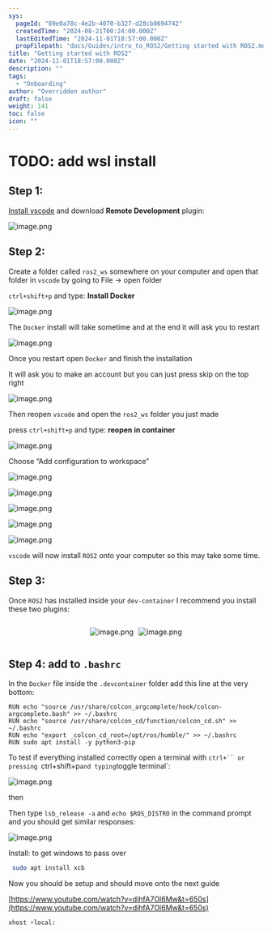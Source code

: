 ```yaml
---
sys:
  pageId: "89e0a78c-4e2b-4070-b327-d28cb0694742"
  createdTime: "2024-08-21T00:24:00.000Z"
  lastEditedTime: "2024-11-01T18:57:00.000Z"
  propFilepath: "docs/Guides/intro_to_ROS2/Getting started with ROS2.md"
title: "Getting started with ROS2"
date: "2024-11-01T18:57:00.000Z"
description: ""
tags:
  - "Onboarding"
author: "Overridden author"
draft: false
weight: 141
toc: false
icon: ""
---
```


# TODO: add wsl install

## Step 1:

[Install vscode](https://code.visualstudio.com/download) and download **Remote Development** plugin:

![image.png](https://prod-files-secure.s3.us-west-2.amazonaws.com/d518164a-d88e-44d1-a4ee-3adb3bd8bce0/efb52993-1881-4a40-b95e-6f020334f022/image.png?X-Amz-Algorithm=AWS4-HMAC-SHA256&X-Amz-Content-Sha256=UNSIGNED-PAYLOAD&X-Amz-Credential=ASIAZI2LB466SKKMIEGM%2F20250320%2Fus-west-2%2Fs3%2Faws4_request&X-Amz-Date=20250320T170743Z&X-Amz-Expires=3600&X-Amz-Security-Token=IQoJb3JpZ2luX2VjEDkaCXVzLXdlc3QtMiJGMEQCIDjqnBM0wsDdS59Yx%2FnDIN0rhV8%2FN51zEMzRr1UJS78WAiA%2F9j%2FzRS0ZcySLRp1VhKANqvvA7gkSuY8x9O%2FImXuRzSqIBAiS%2F%2F%2F%2F%2F%2F%2F%2F%2F%2F8BEAAaDDYzNzQyMzE4MzgwNSIMbk%2FdAR2pCX60LvYaKtwDI8bExjVoP1W7FQSkz5gAC5SgksvSo%2Bh8hnaoyDRlJ26afh8%2FhUZGyVHl96qvCHkPs9SqXDnlBnoXBs8RVeYZ5JYdC9wr%2BhRuk%2FN3nK6EoDnhLzlDfqBVs3VA0kpoookuH7355fEk8FRJaiw%2F0BZh%2Fo6z%2Btr2CTmmt89TWEUVv8L6O6cLsywC%2BelyNhjPZy1UtSBDR1IUxwo5tTijeKLr8lOUEelrnfnbl1%2FfF8wjai0FjBYUbizG87QQCn0brvwQe0tD7hYBN2tyxS2FWQsbtup7njN5QLXq%2FTVijV3DZ%2FHxWl%2F1CBP9dwRKajpd%2Fn7JynOsI4bIy17X8I%2FGWOKi1PmWeKuky%2BUcfWosR8WYsf1XUv4Upyf6trsME3iKHHT0JIdwcVu6HNqIGo4vSmdP7OpfF1HOGYUlyhALsRAeqCkfbOEfZ6TlMuAZeaMxSYpf7fnR01YcK4pVoGmTq3412%2BRBfINCr0ubpgXACSUqOcTBbvJHKtdToi5hPAgOibnYEUXKFvVnRfdbC3PBZuk3YbRMfwgbd1hCJDaaFvPcgxoU8Qt1oOQL50zIjyz6D9qu0eycJvVGcllD0sfw8BLK4PXx7Bux%2Ffl3WQdWI3xrOtSPJ5ug9S9fTSCSshgw14TxvgY6pgGBp2nlF%2Fn2Wmv433XnsrJQ3jo%2BZSRr9xPfnxnJEbSSeqeA6yv4Rd4hWUYHSHwXwHa1wb3GQdCpK5ekJGZwuZrsbmzwMzJdgG%2FCP2YtTtx14DuN1B53n55N1EbebWPUVHfEs%2BtDp0OTkYw5gei8YErsweBT83QDfESDx7XH022nXHJpjypYaQSjZagpsSt7eIPm1oJKHBV6L4HwDlZzhVoV9R%2BLAdHv&X-Amz-Signature=bc1dd6acf533f3f8d38242bf6b9272a8dd3bad1377be43f91b22b04d65514279&X-Amz-SignedHeaders=host&x-id=GetObject)

## Step 2:

Create a folder called `ros2_ws` somewhere on your computer and open that folder in `vscode` by going to File → open folder 

`ctrl+shift+p` and type: **Install Docker**

![image.png](https://prod-files-secure.s3.us-west-2.amazonaws.com/d518164a-d88e-44d1-a4ee-3adb3bd8bce0/2269dc0e-1cd5-47ff-bceb-c04ad9b2eab0/image.png?X-Amz-Algorithm=AWS4-HMAC-SHA256&X-Amz-Content-Sha256=UNSIGNED-PAYLOAD&X-Amz-Credential=ASIAZI2LB466SKKMIEGM%2F20250320%2Fus-west-2%2Fs3%2Faws4_request&X-Amz-Date=20250320T170743Z&X-Amz-Expires=3600&X-Amz-Security-Token=IQoJb3JpZ2luX2VjEDkaCXVzLXdlc3QtMiJGMEQCIDjqnBM0wsDdS59Yx%2FnDIN0rhV8%2FN51zEMzRr1UJS78WAiA%2F9j%2FzRS0ZcySLRp1VhKANqvvA7gkSuY8x9O%2FImXuRzSqIBAiS%2F%2F%2F%2F%2F%2F%2F%2F%2F%2F8BEAAaDDYzNzQyMzE4MzgwNSIMbk%2FdAR2pCX60LvYaKtwDI8bExjVoP1W7FQSkz5gAC5SgksvSo%2Bh8hnaoyDRlJ26afh8%2FhUZGyVHl96qvCHkPs9SqXDnlBnoXBs8RVeYZ5JYdC9wr%2BhRuk%2FN3nK6EoDnhLzlDfqBVs3VA0kpoookuH7355fEk8FRJaiw%2F0BZh%2Fo6z%2Btr2CTmmt89TWEUVv8L6O6cLsywC%2BelyNhjPZy1UtSBDR1IUxwo5tTijeKLr8lOUEelrnfnbl1%2FfF8wjai0FjBYUbizG87QQCn0brvwQe0tD7hYBN2tyxS2FWQsbtup7njN5QLXq%2FTVijV3DZ%2FHxWl%2F1CBP9dwRKajpd%2Fn7JynOsI4bIy17X8I%2FGWOKi1PmWeKuky%2BUcfWosR8WYsf1XUv4Upyf6trsME3iKHHT0JIdwcVu6HNqIGo4vSmdP7OpfF1HOGYUlyhALsRAeqCkfbOEfZ6TlMuAZeaMxSYpf7fnR01YcK4pVoGmTq3412%2BRBfINCr0ubpgXACSUqOcTBbvJHKtdToi5hPAgOibnYEUXKFvVnRfdbC3PBZuk3YbRMfwgbd1hCJDaaFvPcgxoU8Qt1oOQL50zIjyz6D9qu0eycJvVGcllD0sfw8BLK4PXx7Bux%2Ffl3WQdWI3xrOtSPJ5ug9S9fTSCSshgw14TxvgY6pgGBp2nlF%2Fn2Wmv433XnsrJQ3jo%2BZSRr9xPfnxnJEbSSeqeA6yv4Rd4hWUYHSHwXwHa1wb3GQdCpK5ekJGZwuZrsbmzwMzJdgG%2FCP2YtTtx14DuN1B53n55N1EbebWPUVHfEs%2BtDp0OTkYw5gei8YErsweBT83QDfESDx7XH022nXHJpjypYaQSjZagpsSt7eIPm1oJKHBV6L4HwDlZzhVoV9R%2BLAdHv&X-Amz-Signature=4e598aded13e9d7a7625e59c40d7c23621cd04700d67c2c93e015ae9227ff7a5&X-Amz-SignedHeaders=host&x-id=GetObject)

The `Docker` install will take sometime and at the end it will ask you to restart

![image.png](https://prod-files-secure.s3.us-west-2.amazonaws.com/d518164a-d88e-44d1-a4ee-3adb3bd8bce0/ed233f78-be33-4b1f-b89c-9c346c0e961e/image.png?X-Amz-Algorithm=AWS4-HMAC-SHA256&X-Amz-Content-Sha256=UNSIGNED-PAYLOAD&X-Amz-Credential=ASIAZI2LB466SKKMIEGM%2F20250320%2Fus-west-2%2Fs3%2Faws4_request&X-Amz-Date=20250320T170743Z&X-Amz-Expires=3600&X-Amz-Security-Token=IQoJb3JpZ2luX2VjEDkaCXVzLXdlc3QtMiJGMEQCIDjqnBM0wsDdS59Yx%2FnDIN0rhV8%2FN51zEMzRr1UJS78WAiA%2F9j%2FzRS0ZcySLRp1VhKANqvvA7gkSuY8x9O%2FImXuRzSqIBAiS%2F%2F%2F%2F%2F%2F%2F%2F%2F%2F8BEAAaDDYzNzQyMzE4MzgwNSIMbk%2FdAR2pCX60LvYaKtwDI8bExjVoP1W7FQSkz5gAC5SgksvSo%2Bh8hnaoyDRlJ26afh8%2FhUZGyVHl96qvCHkPs9SqXDnlBnoXBs8RVeYZ5JYdC9wr%2BhRuk%2FN3nK6EoDnhLzlDfqBVs3VA0kpoookuH7355fEk8FRJaiw%2F0BZh%2Fo6z%2Btr2CTmmt89TWEUVv8L6O6cLsywC%2BelyNhjPZy1UtSBDR1IUxwo5tTijeKLr8lOUEelrnfnbl1%2FfF8wjai0FjBYUbizG87QQCn0brvwQe0tD7hYBN2tyxS2FWQsbtup7njN5QLXq%2FTVijV3DZ%2FHxWl%2F1CBP9dwRKajpd%2Fn7JynOsI4bIy17X8I%2FGWOKi1PmWeKuky%2BUcfWosR8WYsf1XUv4Upyf6trsME3iKHHT0JIdwcVu6HNqIGo4vSmdP7OpfF1HOGYUlyhALsRAeqCkfbOEfZ6TlMuAZeaMxSYpf7fnR01YcK4pVoGmTq3412%2BRBfINCr0ubpgXACSUqOcTBbvJHKtdToi5hPAgOibnYEUXKFvVnRfdbC3PBZuk3YbRMfwgbd1hCJDaaFvPcgxoU8Qt1oOQL50zIjyz6D9qu0eycJvVGcllD0sfw8BLK4PXx7Bux%2Ffl3WQdWI3xrOtSPJ5ug9S9fTSCSshgw14TxvgY6pgGBp2nlF%2Fn2Wmv433XnsrJQ3jo%2BZSRr9xPfnxnJEbSSeqeA6yv4Rd4hWUYHSHwXwHa1wb3GQdCpK5ekJGZwuZrsbmzwMzJdgG%2FCP2YtTtx14DuN1B53n55N1EbebWPUVHfEs%2BtDp0OTkYw5gei8YErsweBT83QDfESDx7XH022nXHJpjypYaQSjZagpsSt7eIPm1oJKHBV6L4HwDlZzhVoV9R%2BLAdHv&X-Amz-Signature=2940017e4748b171c4bd4012b81fc048c7af0bc3729cda5b92c2d7dd24d7339a&X-Amz-SignedHeaders=host&x-id=GetObject)

Once you restart open `Docker` and finish the installation

It will ask you to make an account but you can just press skip on the top right

![image.png](https://prod-files-secure.s3.us-west-2.amazonaws.com/d518164a-d88e-44d1-a4ee-3adb3bd8bce0/21010ad9-1659-4fd9-9f59-9932a09b2a3d/image.png?X-Amz-Algorithm=AWS4-HMAC-SHA256&X-Amz-Content-Sha256=UNSIGNED-PAYLOAD&X-Amz-Credential=ASIAZI2LB466SKKMIEGM%2F20250320%2Fus-west-2%2Fs3%2Faws4_request&X-Amz-Date=20250320T170743Z&X-Amz-Expires=3600&X-Amz-Security-Token=IQoJb3JpZ2luX2VjEDkaCXVzLXdlc3QtMiJGMEQCIDjqnBM0wsDdS59Yx%2FnDIN0rhV8%2FN51zEMzRr1UJS78WAiA%2F9j%2FzRS0ZcySLRp1VhKANqvvA7gkSuY8x9O%2FImXuRzSqIBAiS%2F%2F%2F%2F%2F%2F%2F%2F%2F%2F8BEAAaDDYzNzQyMzE4MzgwNSIMbk%2FdAR2pCX60LvYaKtwDI8bExjVoP1W7FQSkz5gAC5SgksvSo%2Bh8hnaoyDRlJ26afh8%2FhUZGyVHl96qvCHkPs9SqXDnlBnoXBs8RVeYZ5JYdC9wr%2BhRuk%2FN3nK6EoDnhLzlDfqBVs3VA0kpoookuH7355fEk8FRJaiw%2F0BZh%2Fo6z%2Btr2CTmmt89TWEUVv8L6O6cLsywC%2BelyNhjPZy1UtSBDR1IUxwo5tTijeKLr8lOUEelrnfnbl1%2FfF8wjai0FjBYUbizG87QQCn0brvwQe0tD7hYBN2tyxS2FWQsbtup7njN5QLXq%2FTVijV3DZ%2FHxWl%2F1CBP9dwRKajpd%2Fn7JynOsI4bIy17X8I%2FGWOKi1PmWeKuky%2BUcfWosR8WYsf1XUv4Upyf6trsME3iKHHT0JIdwcVu6HNqIGo4vSmdP7OpfF1HOGYUlyhALsRAeqCkfbOEfZ6TlMuAZeaMxSYpf7fnR01YcK4pVoGmTq3412%2BRBfINCr0ubpgXACSUqOcTBbvJHKtdToi5hPAgOibnYEUXKFvVnRfdbC3PBZuk3YbRMfwgbd1hCJDaaFvPcgxoU8Qt1oOQL50zIjyz6D9qu0eycJvVGcllD0sfw8BLK4PXx7Bux%2Ffl3WQdWI3xrOtSPJ5ug9S9fTSCSshgw14TxvgY6pgGBp2nlF%2Fn2Wmv433XnsrJQ3jo%2BZSRr9xPfnxnJEbSSeqeA6yv4Rd4hWUYHSHwXwHa1wb3GQdCpK5ekJGZwuZrsbmzwMzJdgG%2FCP2YtTtx14DuN1B53n55N1EbebWPUVHfEs%2BtDp0OTkYw5gei8YErsweBT83QDfESDx7XH022nXHJpjypYaQSjZagpsSt7eIPm1oJKHBV6L4HwDlZzhVoV9R%2BLAdHv&X-Amz-Signature=3ba31c09d646a0347198d9d54d0a678c151485710431f379f55c40801a660886&X-Amz-SignedHeaders=host&x-id=GetObject)

Then reopen `vscode` and open the `ros2_ws` folder you just made

press `ctrl+shift+p` and type: **reopen in container**

![image.png](https://prod-files-secure.s3.us-west-2.amazonaws.com/d518164a-d88e-44d1-a4ee-3adb3bd8bce0/4e93b8c2-41ad-488c-8095-c74205196118/image.png?X-Amz-Algorithm=AWS4-HMAC-SHA256&X-Amz-Content-Sha256=UNSIGNED-PAYLOAD&X-Amz-Credential=ASIAZI2LB466SKKMIEGM%2F20250320%2Fus-west-2%2Fs3%2Faws4_request&X-Amz-Date=20250320T170743Z&X-Amz-Expires=3600&X-Amz-Security-Token=IQoJb3JpZ2luX2VjEDkaCXVzLXdlc3QtMiJGMEQCIDjqnBM0wsDdS59Yx%2FnDIN0rhV8%2FN51zEMzRr1UJS78WAiA%2F9j%2FzRS0ZcySLRp1VhKANqvvA7gkSuY8x9O%2FImXuRzSqIBAiS%2F%2F%2F%2F%2F%2F%2F%2F%2F%2F8BEAAaDDYzNzQyMzE4MzgwNSIMbk%2FdAR2pCX60LvYaKtwDI8bExjVoP1W7FQSkz5gAC5SgksvSo%2Bh8hnaoyDRlJ26afh8%2FhUZGyVHl96qvCHkPs9SqXDnlBnoXBs8RVeYZ5JYdC9wr%2BhRuk%2FN3nK6EoDnhLzlDfqBVs3VA0kpoookuH7355fEk8FRJaiw%2F0BZh%2Fo6z%2Btr2CTmmt89TWEUVv8L6O6cLsywC%2BelyNhjPZy1UtSBDR1IUxwo5tTijeKLr8lOUEelrnfnbl1%2FfF8wjai0FjBYUbizG87QQCn0brvwQe0tD7hYBN2tyxS2FWQsbtup7njN5QLXq%2FTVijV3DZ%2FHxWl%2F1CBP9dwRKajpd%2Fn7JynOsI4bIy17X8I%2FGWOKi1PmWeKuky%2BUcfWosR8WYsf1XUv4Upyf6trsME3iKHHT0JIdwcVu6HNqIGo4vSmdP7OpfF1HOGYUlyhALsRAeqCkfbOEfZ6TlMuAZeaMxSYpf7fnR01YcK4pVoGmTq3412%2BRBfINCr0ubpgXACSUqOcTBbvJHKtdToi5hPAgOibnYEUXKFvVnRfdbC3PBZuk3YbRMfwgbd1hCJDaaFvPcgxoU8Qt1oOQL50zIjyz6D9qu0eycJvVGcllD0sfw8BLK4PXx7Bux%2Ffl3WQdWI3xrOtSPJ5ug9S9fTSCSshgw14TxvgY6pgGBp2nlF%2Fn2Wmv433XnsrJQ3jo%2BZSRr9xPfnxnJEbSSeqeA6yv4Rd4hWUYHSHwXwHa1wb3GQdCpK5ekJGZwuZrsbmzwMzJdgG%2FCP2YtTtx14DuN1B53n55N1EbebWPUVHfEs%2BtDp0OTkYw5gei8YErsweBT83QDfESDx7XH022nXHJpjypYaQSjZagpsSt7eIPm1oJKHBV6L4HwDlZzhVoV9R%2BLAdHv&X-Amz-Signature=b6c05f58134ce70cf70156a51daa510ea0056f74bf2a2e6317e15a89dcd1e61c&X-Amz-SignedHeaders=host&x-id=GetObject)

Choose “Add configuration to workspace”

![image.png](https://prod-files-secure.s3.us-west-2.amazonaws.com/d518164a-d88e-44d1-a4ee-3adb3bd8bce0/9560b282-5060-4989-ba37-97e7b2c22476/image.png?X-Amz-Algorithm=AWS4-HMAC-SHA256&X-Amz-Content-Sha256=UNSIGNED-PAYLOAD&X-Amz-Credential=ASIAZI2LB466SKKMIEGM%2F20250320%2Fus-west-2%2Fs3%2Faws4_request&X-Amz-Date=20250320T170743Z&X-Amz-Expires=3600&X-Amz-Security-Token=IQoJb3JpZ2luX2VjEDkaCXVzLXdlc3QtMiJGMEQCIDjqnBM0wsDdS59Yx%2FnDIN0rhV8%2FN51zEMzRr1UJS78WAiA%2F9j%2FzRS0ZcySLRp1VhKANqvvA7gkSuY8x9O%2FImXuRzSqIBAiS%2F%2F%2F%2F%2F%2F%2F%2F%2F%2F8BEAAaDDYzNzQyMzE4MzgwNSIMbk%2FdAR2pCX60LvYaKtwDI8bExjVoP1W7FQSkz5gAC5SgksvSo%2Bh8hnaoyDRlJ26afh8%2FhUZGyVHl96qvCHkPs9SqXDnlBnoXBs8RVeYZ5JYdC9wr%2BhRuk%2FN3nK6EoDnhLzlDfqBVs3VA0kpoookuH7355fEk8FRJaiw%2F0BZh%2Fo6z%2Btr2CTmmt89TWEUVv8L6O6cLsywC%2BelyNhjPZy1UtSBDR1IUxwo5tTijeKLr8lOUEelrnfnbl1%2FfF8wjai0FjBYUbizG87QQCn0brvwQe0tD7hYBN2tyxS2FWQsbtup7njN5QLXq%2FTVijV3DZ%2FHxWl%2F1CBP9dwRKajpd%2Fn7JynOsI4bIy17X8I%2FGWOKi1PmWeKuky%2BUcfWosR8WYsf1XUv4Upyf6trsME3iKHHT0JIdwcVu6HNqIGo4vSmdP7OpfF1HOGYUlyhALsRAeqCkfbOEfZ6TlMuAZeaMxSYpf7fnR01YcK4pVoGmTq3412%2BRBfINCr0ubpgXACSUqOcTBbvJHKtdToi5hPAgOibnYEUXKFvVnRfdbC3PBZuk3YbRMfwgbd1hCJDaaFvPcgxoU8Qt1oOQL50zIjyz6D9qu0eycJvVGcllD0sfw8BLK4PXx7Bux%2Ffl3WQdWI3xrOtSPJ5ug9S9fTSCSshgw14TxvgY6pgGBp2nlF%2Fn2Wmv433XnsrJQ3jo%2BZSRr9xPfnxnJEbSSeqeA6yv4Rd4hWUYHSHwXwHa1wb3GQdCpK5ekJGZwuZrsbmzwMzJdgG%2FCP2YtTtx14DuN1B53n55N1EbebWPUVHfEs%2BtDp0OTkYw5gei8YErsweBT83QDfESDx7XH022nXHJpjypYaQSjZagpsSt7eIPm1oJKHBV6L4HwDlZzhVoV9R%2BLAdHv&X-Amz-Signature=2a8a0618b46777aeca4be328fc3f849950f5856b1f47c7d958a3b7fa3b5c0ee5&X-Amz-SignedHeaders=host&x-id=GetObject)

![image.png](https://prod-files-secure.s3.us-west-2.amazonaws.com/d518164a-d88e-44d1-a4ee-3adb3bd8bce0/2ee63f81-886b-48e8-a553-dc6e5eac99e4/image.png?X-Amz-Algorithm=AWS4-HMAC-SHA256&X-Amz-Content-Sha256=UNSIGNED-PAYLOAD&X-Amz-Credential=ASIAZI2LB466SKKMIEGM%2F20250320%2Fus-west-2%2Fs3%2Faws4_request&X-Amz-Date=20250320T170743Z&X-Amz-Expires=3600&X-Amz-Security-Token=IQoJb3JpZ2luX2VjEDkaCXVzLXdlc3QtMiJGMEQCIDjqnBM0wsDdS59Yx%2FnDIN0rhV8%2FN51zEMzRr1UJS78WAiA%2F9j%2FzRS0ZcySLRp1VhKANqvvA7gkSuY8x9O%2FImXuRzSqIBAiS%2F%2F%2F%2F%2F%2F%2F%2F%2F%2F8BEAAaDDYzNzQyMzE4MzgwNSIMbk%2FdAR2pCX60LvYaKtwDI8bExjVoP1W7FQSkz5gAC5SgksvSo%2Bh8hnaoyDRlJ26afh8%2FhUZGyVHl96qvCHkPs9SqXDnlBnoXBs8RVeYZ5JYdC9wr%2BhRuk%2FN3nK6EoDnhLzlDfqBVs3VA0kpoookuH7355fEk8FRJaiw%2F0BZh%2Fo6z%2Btr2CTmmt89TWEUVv8L6O6cLsywC%2BelyNhjPZy1UtSBDR1IUxwo5tTijeKLr8lOUEelrnfnbl1%2FfF8wjai0FjBYUbizG87QQCn0brvwQe0tD7hYBN2tyxS2FWQsbtup7njN5QLXq%2FTVijV3DZ%2FHxWl%2F1CBP9dwRKajpd%2Fn7JynOsI4bIy17X8I%2FGWOKi1PmWeKuky%2BUcfWosR8WYsf1XUv4Upyf6trsME3iKHHT0JIdwcVu6HNqIGo4vSmdP7OpfF1HOGYUlyhALsRAeqCkfbOEfZ6TlMuAZeaMxSYpf7fnR01YcK4pVoGmTq3412%2BRBfINCr0ubpgXACSUqOcTBbvJHKtdToi5hPAgOibnYEUXKFvVnRfdbC3PBZuk3YbRMfwgbd1hCJDaaFvPcgxoU8Qt1oOQL50zIjyz6D9qu0eycJvVGcllD0sfw8BLK4PXx7Bux%2Ffl3WQdWI3xrOtSPJ5ug9S9fTSCSshgw14TxvgY6pgGBp2nlF%2Fn2Wmv433XnsrJQ3jo%2BZSRr9xPfnxnJEbSSeqeA6yv4Rd4hWUYHSHwXwHa1wb3GQdCpK5ekJGZwuZrsbmzwMzJdgG%2FCP2YtTtx14DuN1B53n55N1EbebWPUVHfEs%2BtDp0OTkYw5gei8YErsweBT83QDfESDx7XH022nXHJpjypYaQSjZagpsSt7eIPm1oJKHBV6L4HwDlZzhVoV9R%2BLAdHv&X-Amz-Signature=3043c07e91977c938ded437bc2d487e4fbfcca6337e055fdcf8a00a347d73912&X-Amz-SignedHeaders=host&x-id=GetObject)

![image.png](https://prod-files-secure.s3.us-west-2.amazonaws.com/d518164a-d88e-44d1-a4ee-3adb3bd8bce0/ae1580b2-b048-407e-aed9-b584224a7a04/image.png?X-Amz-Algorithm=AWS4-HMAC-SHA256&X-Amz-Content-Sha256=UNSIGNED-PAYLOAD&X-Amz-Credential=ASIAZI2LB466SKKMIEGM%2F20250320%2Fus-west-2%2Fs3%2Faws4_request&X-Amz-Date=20250320T170743Z&X-Amz-Expires=3600&X-Amz-Security-Token=IQoJb3JpZ2luX2VjEDkaCXVzLXdlc3QtMiJGMEQCIDjqnBM0wsDdS59Yx%2FnDIN0rhV8%2FN51zEMzRr1UJS78WAiA%2F9j%2FzRS0ZcySLRp1VhKANqvvA7gkSuY8x9O%2FImXuRzSqIBAiS%2F%2F%2F%2F%2F%2F%2F%2F%2F%2F8BEAAaDDYzNzQyMzE4MzgwNSIMbk%2FdAR2pCX60LvYaKtwDI8bExjVoP1W7FQSkz5gAC5SgksvSo%2Bh8hnaoyDRlJ26afh8%2FhUZGyVHl96qvCHkPs9SqXDnlBnoXBs8RVeYZ5JYdC9wr%2BhRuk%2FN3nK6EoDnhLzlDfqBVs3VA0kpoookuH7355fEk8FRJaiw%2F0BZh%2Fo6z%2Btr2CTmmt89TWEUVv8L6O6cLsywC%2BelyNhjPZy1UtSBDR1IUxwo5tTijeKLr8lOUEelrnfnbl1%2FfF8wjai0FjBYUbizG87QQCn0brvwQe0tD7hYBN2tyxS2FWQsbtup7njN5QLXq%2FTVijV3DZ%2FHxWl%2F1CBP9dwRKajpd%2Fn7JynOsI4bIy17X8I%2FGWOKi1PmWeKuky%2BUcfWosR8WYsf1XUv4Upyf6trsME3iKHHT0JIdwcVu6HNqIGo4vSmdP7OpfF1HOGYUlyhALsRAeqCkfbOEfZ6TlMuAZeaMxSYpf7fnR01YcK4pVoGmTq3412%2BRBfINCr0ubpgXACSUqOcTBbvJHKtdToi5hPAgOibnYEUXKFvVnRfdbC3PBZuk3YbRMfwgbd1hCJDaaFvPcgxoU8Qt1oOQL50zIjyz6D9qu0eycJvVGcllD0sfw8BLK4PXx7Bux%2Ffl3WQdWI3xrOtSPJ5ug9S9fTSCSshgw14TxvgY6pgGBp2nlF%2Fn2Wmv433XnsrJQ3jo%2BZSRr9xPfnxnJEbSSeqeA6yv4Rd4hWUYHSHwXwHa1wb3GQdCpK5ekJGZwuZrsbmzwMzJdgG%2FCP2YtTtx14DuN1B53n55N1EbebWPUVHfEs%2BtDp0OTkYw5gei8YErsweBT83QDfESDx7XH022nXHJpjypYaQSjZagpsSt7eIPm1oJKHBV6L4HwDlZzhVoV9R%2BLAdHv&X-Amz-Signature=82a22f7cba52a2deb05406fd5379eb3c20682a97e1e841c307a4ef2927c0f70a&X-Amz-SignedHeaders=host&x-id=GetObject)

![image.png](https://prod-files-secure.s3.us-west-2.amazonaws.com/d518164a-d88e-44d1-a4ee-3adb3bd8bce0/53255b28-f75e-430f-b9e3-c0ac8577e42b/image.png?X-Amz-Algorithm=AWS4-HMAC-SHA256&X-Amz-Content-Sha256=UNSIGNED-PAYLOAD&X-Amz-Credential=ASIAZI2LB466SKKMIEGM%2F20250320%2Fus-west-2%2Fs3%2Faws4_request&X-Amz-Date=20250320T170743Z&X-Amz-Expires=3600&X-Amz-Security-Token=IQoJb3JpZ2luX2VjEDkaCXVzLXdlc3QtMiJGMEQCIDjqnBM0wsDdS59Yx%2FnDIN0rhV8%2FN51zEMzRr1UJS78WAiA%2F9j%2FzRS0ZcySLRp1VhKANqvvA7gkSuY8x9O%2FImXuRzSqIBAiS%2F%2F%2F%2F%2F%2F%2F%2F%2F%2F8BEAAaDDYzNzQyMzE4MzgwNSIMbk%2FdAR2pCX60LvYaKtwDI8bExjVoP1W7FQSkz5gAC5SgksvSo%2Bh8hnaoyDRlJ26afh8%2FhUZGyVHl96qvCHkPs9SqXDnlBnoXBs8RVeYZ5JYdC9wr%2BhRuk%2FN3nK6EoDnhLzlDfqBVs3VA0kpoookuH7355fEk8FRJaiw%2F0BZh%2Fo6z%2Btr2CTmmt89TWEUVv8L6O6cLsywC%2BelyNhjPZy1UtSBDR1IUxwo5tTijeKLr8lOUEelrnfnbl1%2FfF8wjai0FjBYUbizG87QQCn0brvwQe0tD7hYBN2tyxS2FWQsbtup7njN5QLXq%2FTVijV3DZ%2FHxWl%2F1CBP9dwRKajpd%2Fn7JynOsI4bIy17X8I%2FGWOKi1PmWeKuky%2BUcfWosR8WYsf1XUv4Upyf6trsME3iKHHT0JIdwcVu6HNqIGo4vSmdP7OpfF1HOGYUlyhALsRAeqCkfbOEfZ6TlMuAZeaMxSYpf7fnR01YcK4pVoGmTq3412%2BRBfINCr0ubpgXACSUqOcTBbvJHKtdToi5hPAgOibnYEUXKFvVnRfdbC3PBZuk3YbRMfwgbd1hCJDaaFvPcgxoU8Qt1oOQL50zIjyz6D9qu0eycJvVGcllD0sfw8BLK4PXx7Bux%2Ffl3WQdWI3xrOtSPJ5ug9S9fTSCSshgw14TxvgY6pgGBp2nlF%2Fn2Wmv433XnsrJQ3jo%2BZSRr9xPfnxnJEbSSeqeA6yv4Rd4hWUYHSHwXwHa1wb3GQdCpK5ekJGZwuZrsbmzwMzJdgG%2FCP2YtTtx14DuN1B53n55N1EbebWPUVHfEs%2BtDp0OTkYw5gei8YErsweBT83QDfESDx7XH022nXHJpjypYaQSjZagpsSt7eIPm1oJKHBV6L4HwDlZzhVoV9R%2BLAdHv&X-Amz-Signature=84264810838e2dea8569cbb33b21aa1b7a9cb73c1a559292e99653d9b46c6144&X-Amz-SignedHeaders=host&x-id=GetObject)

![image.png](https://prod-files-secure.s3.us-west-2.amazonaws.com/d518164a-d88e-44d1-a4ee-3adb3bd8bce0/7c562767-5af9-4ffb-97d1-327bcdf4ee00/image.png?X-Amz-Algorithm=AWS4-HMAC-SHA256&X-Amz-Content-Sha256=UNSIGNED-PAYLOAD&X-Amz-Credential=ASIAZI2LB466SKKMIEGM%2F20250320%2Fus-west-2%2Fs3%2Faws4_request&X-Amz-Date=20250320T170743Z&X-Amz-Expires=3600&X-Amz-Security-Token=IQoJb3JpZ2luX2VjEDkaCXVzLXdlc3QtMiJGMEQCIDjqnBM0wsDdS59Yx%2FnDIN0rhV8%2FN51zEMzRr1UJS78WAiA%2F9j%2FzRS0ZcySLRp1VhKANqvvA7gkSuY8x9O%2FImXuRzSqIBAiS%2F%2F%2F%2F%2F%2F%2F%2F%2F%2F8BEAAaDDYzNzQyMzE4MzgwNSIMbk%2FdAR2pCX60LvYaKtwDI8bExjVoP1W7FQSkz5gAC5SgksvSo%2Bh8hnaoyDRlJ26afh8%2FhUZGyVHl96qvCHkPs9SqXDnlBnoXBs8RVeYZ5JYdC9wr%2BhRuk%2FN3nK6EoDnhLzlDfqBVs3VA0kpoookuH7355fEk8FRJaiw%2F0BZh%2Fo6z%2Btr2CTmmt89TWEUVv8L6O6cLsywC%2BelyNhjPZy1UtSBDR1IUxwo5tTijeKLr8lOUEelrnfnbl1%2FfF8wjai0FjBYUbizG87QQCn0brvwQe0tD7hYBN2tyxS2FWQsbtup7njN5QLXq%2FTVijV3DZ%2FHxWl%2F1CBP9dwRKajpd%2Fn7JynOsI4bIy17X8I%2FGWOKi1PmWeKuky%2BUcfWosR8WYsf1XUv4Upyf6trsME3iKHHT0JIdwcVu6HNqIGo4vSmdP7OpfF1HOGYUlyhALsRAeqCkfbOEfZ6TlMuAZeaMxSYpf7fnR01YcK4pVoGmTq3412%2BRBfINCr0ubpgXACSUqOcTBbvJHKtdToi5hPAgOibnYEUXKFvVnRfdbC3PBZuk3YbRMfwgbd1hCJDaaFvPcgxoU8Qt1oOQL50zIjyz6D9qu0eycJvVGcllD0sfw8BLK4PXx7Bux%2Ffl3WQdWI3xrOtSPJ5ug9S9fTSCSshgw14TxvgY6pgGBp2nlF%2Fn2Wmv433XnsrJQ3jo%2BZSRr9xPfnxnJEbSSeqeA6yv4Rd4hWUYHSHwXwHa1wb3GQdCpK5ekJGZwuZrsbmzwMzJdgG%2FCP2YtTtx14DuN1B53n55N1EbebWPUVHfEs%2BtDp0OTkYw5gei8YErsweBT83QDfESDx7XH022nXHJpjypYaQSjZagpsSt7eIPm1oJKHBV6L4HwDlZzhVoV9R%2BLAdHv&X-Amz-Signature=3d75c402622eec6c2cc1e5d869cf0850446d7cb1f0d41738ba2d7d3e5de83d33&X-Amz-SignedHeaders=host&x-id=GetObject)

`vscode` will now install `ROS2` onto your computer so this may take some time.

## Step 3:

Once `ROS2` has installed inside your `dev-container` I recommend you install these two plugins:

<div style="display: flex;flex-direction: row; column-gap:10px; max-width: 630px;justify-content: center;">
<div>

![image.png](https://prod-files-secure.s3.us-west-2.amazonaws.com/d518164a-d88e-44d1-a4ee-3adb3bd8bce0/3fc3d550-5a54-4ba1-ba6b-faa01cdb7369/image.png?X-Amz-Algorithm=AWS4-HMAC-SHA256&X-Amz-Content-Sha256=UNSIGNED-PAYLOAD&X-Amz-Credential=ASIAZI2LB4665DMKW3DG%2F20250320%2Fus-west-2%2Fs3%2Faws4_request&X-Amz-Date=20250320T170744Z&X-Amz-Expires=3600&X-Amz-Security-Token=IQoJb3JpZ2luX2VjEDkaCXVzLXdlc3QtMiJHMEUCIQDjY7KcMRH%2FzYInv1o3h1GFXF%2FqP5w91taXi0O7ecmSQQIgaMocQemj1N8bC4EgkjqDPoRIPS7qO%2B6Y%2B5EjX4W84a4qiAQIkv%2F%2F%2F%2F%2F%2F%2F%2F%2F%2FARAAGgw2Mzc0MjMxODM4MDUiDLwarLl9W21oJYq5zCrcA3nmv08xWuFu2R4eF9Cui12VWjfYqfq%2BgxU9y94E3PDKIegQ9IzP1VJxXxZr2xTByq4dro%2B%2BDn7YvyEOEGZ7tEnCLK8PZ%2B5HRjbBvVLtirh0pu1%2BGr5gJZhnTAz3bwsFv1pjsM%2Bgh0SBMSkxUaDxhMW6bcQ0zUioI4cUgytwVd7ibMBwfSx2EpkHG6PFl1jLg5ZaRNsk6n4h4Hhom0n1DRgIio2bRDjt9Sk1b5HinqR%2FNhC3wCPO4r5zHnGa0o31%2B3VDZqhpdwNZND7iooc8EGURuLB4iEOORFwV7IkRKJ2IHCA31Mc%2B%2Fm0h4nP6AHk49RkovVQjTd5qIsad2j%2B0OOCer3Wuv70%2FUXuwie55LSvKu9gvqIK80PV%2B9%2Bf5uGMxGPELxIVrDh1JbfnS9K8Lj6VeER74bn2XrUewouAEiwB6yw8rEeUbbmBY29UirdkpdxJF9wBin4%2BNwJhfAYyHfhX3QOsxCLFWmdx2xN3jbBKkxVe2Dnh8rXjwuC8Jg9ejFcHk9n48HONsKIbYwfQe70O%2F4dn4UabFMWOTHhJU4Zd%2B1grolggKM2TtZQu5ihgFDSvHTHxyyOsnUYJw80QAR20J4ffhfG0jj28dhne3IZS06fSKEqeBmG2Ebr5dMLCE8b4GOqUBe8rq7to7M0l0AL7kh17xeEjqdN4tp8quKmVexqGhgm3J1tFkBvTRUlFp49ABk3WSG7RGxA87hWJHPDTyWfqcHgwUwZNgdMEfPzfgqfLj25muMNa9KpLa%2F%2BkkxZcys4mhx0MRD08zlDof8Y49e6IxXpHiwaHKD4RhL%2FARxQRKwP9t8EgKmIeya4FBUvFOXFXtQi4zksAHz%2FaxlYsj0KWiI7s0I7fh&X-Amz-Signature=2c41d04946034233175532fa9932beabfd2312107f8b5732cf2c5caf32e46bf0&X-Amz-SignedHeaders=host&x-id=GetObject)

</div>
<div>

![image.png](https://prod-files-secure.s3.us-west-2.amazonaws.com/d518164a-d88e-44d1-a4ee-3adb3bd8bce0/d994cc66-13c2-4093-a5a3-f84cf4601a82/image.png?X-Amz-Algorithm=AWS4-HMAC-SHA256&X-Amz-Content-Sha256=UNSIGNED-PAYLOAD&X-Amz-Credential=ASIAZI2LB4665ZGFXQ56%2F20250320%2Fus-west-2%2Fs3%2Faws4_request&X-Amz-Date=20250320T170745Z&X-Amz-Expires=3600&X-Amz-Security-Token=IQoJb3JpZ2luX2VjEDkaCXVzLXdlc3QtMiJHMEUCIEqw2xpkbqw%2BPOI3av09OACyJlwh8guAUh9AHaPnXI6dAiEAxUHNQTMWp%2Bb4JijA%2FdDxfjEUfEcdMSeELVIqREvHnLQqiAQIkv%2F%2F%2F%2F%2F%2F%2F%2F%2F%2FARAAGgw2Mzc0MjMxODM4MDUiDPkN4DBFxTufqEuLHCrcA5BMnKkqS8OuCM%2B5ik2KBCnqK4i6mFcwJE4KuiReZHImqdS8xAG%2FNuihByvdh3OZP8lzmDXSEwTkF0qyibITJvpYdVDpdz2hmFSmSePg4FGPDgFegFs20iB5%2FEkltxG5Q821qhimH%2BGMaCoiU1xJjnMpBVAKfkEWTmYHufZMpNJCgRNXXu%2FYRz3J9Fgiq1ZUSUoJq2d42yp%2BDoI4vHxXDPSgoB78zMQRFkeRHNyrkRoPwNUpASEyOAa5pgztW9LmSVDqTc3gL1iEZD7SCpH%2BucyViSFwGqDerIP1EXRA4hYgeqabbEHHUoNTEuCVQMf9MjZbddRpAAQafIdVlCJ%2BTT5YCfq67vxqTiUlI%2Fuo2GKSOL9T5KXQt%2F%2FDjIRo1BHwWMFGxcgqXyv7FXTSqk8SADOI3SORLDmxwMMCNXcb9UjoDGr6mdHH26wKsi6s1lUm4V%2BXFCNKDorBjV%2FORO0s6Kzl%2B0jZg3GIXuTcaf32jQZPv%2Ba2%2BP%2FZ2A%2FgcTtQ7G2EfjGBDlWiMnBooibyNTI6JfdSh6d5XlakJ7jRLVgaFvH8OjCpWtp1rhD02WIMYoWOp%2BzjFFljAr0oHaXGSHDSvSanLit3tWlHlXu60zzEXlnsr75w6dZ4F5WzF1JkMOeE8b4GOqUBDPoJUg2y8%2FSX5207K1JyLg2YA6YyQ5Bb9eI0GsQ6RrLiy7pMrqr64zZvD6w5qfEI9nOkW3x3SQIDQh9XCImchZNL2oKt%2FHcguCa8ke14dIhwGBJtwZFsEIupM7SfhguRBpIW1RkD%2BxrpXJeLhxTeoPChgoKQsCB995%2FtA5RX%2FI1CiUsypAblwD8XGj%2BHyog5xlp8w0Hq1GNgoDIN4VoUzUV1CwSl&X-Amz-Signature=3574c6f60f138b71e53351b64935315a3be63cb802b5a40fc88b878f1cc7c9ca&X-Amz-SignedHeaders=host&x-id=GetObject)

</div>
</div>

## Step 4: add to `.bashrc`

In the `Docker` file inside the `.devcontainer` folder add this line at the very bottom: 

```docker
RUN echo "source /usr/share/colcon_argcomplete/hook/colcon-argcomplete.bash" >> ~/.bashrc
RUN echo "source /usr/share/colcon_cd/function/colcon_cd.sh" >> ~/.bashrc
RUN echo "export _colcon_cd_root=/opt/ros/humble/" >> ~/.bashrc
RUN sudo apt install -y python3-pip 
```

To test if everything installed correctly open a terminal with `ctrl+`` or pressing `ctrl+shift+p` and typing `toggle terminal`:

![image.png](https://prod-files-secure.s3.us-west-2.amazonaws.com/d518164a-d88e-44d1-a4ee-3adb3bd8bce0/6a4943d8-b04e-4c02-9a58-775f3384d1a5/image.png?X-Amz-Algorithm=AWS4-HMAC-SHA256&X-Amz-Content-Sha256=UNSIGNED-PAYLOAD&X-Amz-Credential=ASIAZI2LB466SKKMIEGM%2F20250320%2Fus-west-2%2Fs3%2Faws4_request&X-Amz-Date=20250320T170743Z&X-Amz-Expires=3600&X-Amz-Security-Token=IQoJb3JpZ2luX2VjEDkaCXVzLXdlc3QtMiJGMEQCIDjqnBM0wsDdS59Yx%2FnDIN0rhV8%2FN51zEMzRr1UJS78WAiA%2F9j%2FzRS0ZcySLRp1VhKANqvvA7gkSuY8x9O%2FImXuRzSqIBAiS%2F%2F%2F%2F%2F%2F%2F%2F%2F%2F8BEAAaDDYzNzQyMzE4MzgwNSIMbk%2FdAR2pCX60LvYaKtwDI8bExjVoP1W7FQSkz5gAC5SgksvSo%2Bh8hnaoyDRlJ26afh8%2FhUZGyVHl96qvCHkPs9SqXDnlBnoXBs8RVeYZ5JYdC9wr%2BhRuk%2FN3nK6EoDnhLzlDfqBVs3VA0kpoookuH7355fEk8FRJaiw%2F0BZh%2Fo6z%2Btr2CTmmt89TWEUVv8L6O6cLsywC%2BelyNhjPZy1UtSBDR1IUxwo5tTijeKLr8lOUEelrnfnbl1%2FfF8wjai0FjBYUbizG87QQCn0brvwQe0tD7hYBN2tyxS2FWQsbtup7njN5QLXq%2FTVijV3DZ%2FHxWl%2F1CBP9dwRKajpd%2Fn7JynOsI4bIy17X8I%2FGWOKi1PmWeKuky%2BUcfWosR8WYsf1XUv4Upyf6trsME3iKHHT0JIdwcVu6HNqIGo4vSmdP7OpfF1HOGYUlyhALsRAeqCkfbOEfZ6TlMuAZeaMxSYpf7fnR01YcK4pVoGmTq3412%2BRBfINCr0ubpgXACSUqOcTBbvJHKtdToi5hPAgOibnYEUXKFvVnRfdbC3PBZuk3YbRMfwgbd1hCJDaaFvPcgxoU8Qt1oOQL50zIjyz6D9qu0eycJvVGcllD0sfw8BLK4PXx7Bux%2Ffl3WQdWI3xrOtSPJ5ug9S9fTSCSshgw14TxvgY6pgGBp2nlF%2Fn2Wmv433XnsrJQ3jo%2BZSRr9xPfnxnJEbSSeqeA6yv4Rd4hWUYHSHwXwHa1wb3GQdCpK5ekJGZwuZrsbmzwMzJdgG%2FCP2YtTtx14DuN1B53n55N1EbebWPUVHfEs%2BtDp0OTkYw5gei8YErsweBT83QDfESDx7XH022nXHJpjypYaQSjZagpsSt7eIPm1oJKHBV6L4HwDlZzhVoV9R%2BLAdHv&X-Amz-Signature=85c4e884e32a149269320eea81f06047c9ed86659946517dfdd1ee97c4c2e4e8&X-Amz-SignedHeaders=host&x-id=GetObject)

then 

Then type `lsb_release -a` and `echo $ROS_DISTRO` in the command prompt and you should get similar responses:

![image.png](https://prod-files-secure.s3.us-west-2.amazonaws.com/d518164a-d88e-44d1-a4ee-3adb3bd8bce0/3e635dec-a805-4e85-8b9e-d000e5b71a4e/image.png?X-Amz-Algorithm=AWS4-HMAC-SHA256&X-Amz-Content-Sha256=UNSIGNED-PAYLOAD&X-Amz-Credential=ASIAZI2LB466SKKMIEGM%2F20250320%2Fus-west-2%2Fs3%2Faws4_request&X-Amz-Date=20250320T170743Z&X-Amz-Expires=3600&X-Amz-Security-Token=IQoJb3JpZ2luX2VjEDkaCXVzLXdlc3QtMiJGMEQCIDjqnBM0wsDdS59Yx%2FnDIN0rhV8%2FN51zEMzRr1UJS78WAiA%2F9j%2FzRS0ZcySLRp1VhKANqvvA7gkSuY8x9O%2FImXuRzSqIBAiS%2F%2F%2F%2F%2F%2F%2F%2F%2F%2F8BEAAaDDYzNzQyMzE4MzgwNSIMbk%2FdAR2pCX60LvYaKtwDI8bExjVoP1W7FQSkz5gAC5SgksvSo%2Bh8hnaoyDRlJ26afh8%2FhUZGyVHl96qvCHkPs9SqXDnlBnoXBs8RVeYZ5JYdC9wr%2BhRuk%2FN3nK6EoDnhLzlDfqBVs3VA0kpoookuH7355fEk8FRJaiw%2F0BZh%2Fo6z%2Btr2CTmmt89TWEUVv8L6O6cLsywC%2BelyNhjPZy1UtSBDR1IUxwo5tTijeKLr8lOUEelrnfnbl1%2FfF8wjai0FjBYUbizG87QQCn0brvwQe0tD7hYBN2tyxS2FWQsbtup7njN5QLXq%2FTVijV3DZ%2FHxWl%2F1CBP9dwRKajpd%2Fn7JynOsI4bIy17X8I%2FGWOKi1PmWeKuky%2BUcfWosR8WYsf1XUv4Upyf6trsME3iKHHT0JIdwcVu6HNqIGo4vSmdP7OpfF1HOGYUlyhALsRAeqCkfbOEfZ6TlMuAZeaMxSYpf7fnR01YcK4pVoGmTq3412%2BRBfINCr0ubpgXACSUqOcTBbvJHKtdToi5hPAgOibnYEUXKFvVnRfdbC3PBZuk3YbRMfwgbd1hCJDaaFvPcgxoU8Qt1oOQL50zIjyz6D9qu0eycJvVGcllD0sfw8BLK4PXx7Bux%2Ffl3WQdWI3xrOtSPJ5ug9S9fTSCSshgw14TxvgY6pgGBp2nlF%2Fn2Wmv433XnsrJQ3jo%2BZSRr9xPfnxnJEbSSeqeA6yv4Rd4hWUYHSHwXwHa1wb3GQdCpK5ekJGZwuZrsbmzwMzJdgG%2FCP2YtTtx14DuN1B53n55N1EbebWPUVHfEs%2BtDp0OTkYw5gei8YErsweBT83QDfESDx7XH022nXHJpjypYaQSjZagpsSt7eIPm1oJKHBV6L4HwDlZzhVoV9R%2BLAdHv&X-Amz-Signature=ad0644d7111a6c1696e62e9d21743acc419e04f280b512c5aa5b9a61ace4327a&X-Amz-SignedHeaders=host&x-id=GetObject)

Install:  to get windows to pass over

```bash
 sudo apt install xcb
```

Now you should be setup and should move onto the next guide 

[https://www.youtube.com/watch?v=dihfA7Ol6Mw&t=650s](https://www.youtube.com/watch?v=dihfA7Ol6Mw&t=650s)

```python
xhost +local:
```
